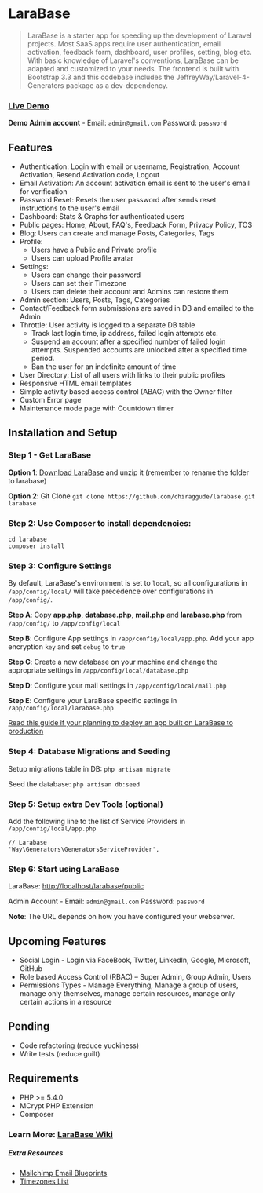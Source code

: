 LaraBase
========

> LaraBase is a starter app for speeding up the development of Laravel projects. Most SaaS apps require user authentication, email activation, feedback form, dashboard, user profiles, setting, blog etc. With basic knowledge of Laravel's conventions, LaraBase can be adapted and customized to your needs. The frontend is built with Bootstrap 3.3 and this codebase includes the JeffreyWay/Laravel-4-Generators package as a dev-dependency.

### [Live Demo](http://larabase.turizon.co.in/) 
**Demo Admin account** - Email: `admin@gmail.com` Password: `password`

## Features
* Authentication: Login with email or username, Registration, Account Activation, Resend Activation code, Logout
* Email Activation: An account activation email is sent to the user's email for verification 
* Password Reset: Resets the user password after sends reset instructions to the user's email
* Dashboard: Stats & Graphs for authenticated users
* Public pages: Home, About, FAQ's, Feedback Form, Privacy Policy, TOS
* Blog: Users can create and manage Posts, Categories, Tags
* Profile: 
    * Users have a Public and Private profile
    * Users can upload Profile avatar
* Settings: 
    * Users can change their password
    * Users can set their Timezone 
    * Users can delete their account and Admins can restore them
* Admin section: Users, Posts, Tags, Categories
* Contact/Feedback form submissions are saved in DB and emailed to the Admin
* Throttle: User activity is logged to a separate DB table
    * Track last login time, ip address, failed login attempts etc.
    * Suspend an account after a specified number of failed login attempts. Suspended accounts are unlocked after a specified time period.
    * Ban the user for an indefinite amount of time
* User Directory: List of all users with links to their public profiles
* Responsive HTML email templates
* Simple activity based access control (ABAC) with the Owner filter
* Custom Error page
* Maintenance mode page with Countdown timer

## Installation and Setup

### Step 1 - Get LaraBase
**Option 1**: [Download LaraBase](https://github.com/chiraggude/larabase/archive/master.zip) and unzip it (remember to rename the folder to larabase)

**Option 2**: Git Clone `git clone https://github.com/chiraggude/larabase.git larabase`

### Step 2: Use Composer to install dependencies: 
```
cd larabase
composer install
```
### Step 3: Configure Settings

By default, LaraBase's environment is set to `local`, so all configurations in `/app/config/local/` will take precedence over configurations in `/app/config/`.

**Step A**: Copy **app.php**, **database.php**, **mail.php** and **larabase.php** from `/app/config/` to `/app/config/local`

**Step B**: Configure App settings in `/app/config/local/app.php`. Add your app encryption `key` and set `debug` to `true`

**Step C**: Create a new database on your machine and change the appropriate settings in `/app/config/local/database.php`

**Step D**: Configure your mail settings in `/app/config/local/mail.php`

**Step E**:  Configure your LaraBase specific settings in `/app/config/local/larabase.php`

[Read this guide if your planning to deploy an app built on LaraBase to production](https://github.com/chiraggude/larabase/wiki/Deployment-on-a-VPS#env-file)


### Step 4: Database Migrations and Seeding
Setup migrations table in DB: `php artisan migrate`

Seed the database: `php artisan db:seed`

### Step 5: Setup extra Dev Tools (optional)
Add the following line to the list of Service Providers in `/app/config/local/app.php`
```
// Larabase
'Way\Generators\GeneratorsServiceProvider',
```

### Step 6: Start using LaraBase
LaraBase: [http://localhost/larabase/public](http://localhost/larabase/public)

Admin Account - Email: `admin@gmail.com`   Password: `password`

**Note**: The URL depends on how you have configured your webserver.

## Upcoming Features
* Social Login - Login via FaceBook, Twitter, LinkedIn, Google, Microsoft, GitHub
* Role based Access Control (RBAC) – Super Admin, Group Admin, Users
* Permissions Types - Manage Everything, Manage a group of users, manage only themselves, manage certain resources, manage only certain actions in a resource

## Pending
* Code refactoring (reduce yuckiness)
* Write tests (reduce guilt)

## Requirements
* PHP >= 5.4.0
* MCrypt PHP Extension
* Composer

### Learn More: [LaraBase Wiki](https://github.com/chiraggude/larabase/wiki)

##### Extra Resources
* [Mailchimp Email Blueprints](https://github.com/mailchimp/Email-Blueprints)
* [Timezones List](https://github.com/tamaspap/timezones)
